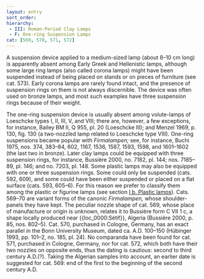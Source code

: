 ```yaml
---
layout: entry
sort_order:
hierarchy:
 - III: Roman-Period Clay Lamps
 - F: One-ring Suspension Lamps
cat: [569, 570, 571, 572]
---
```


A suspension device applied to a medium-sized lamp (about 8–10 cm long) is apparently absent among Early Greek and Hellenistic lamps, although some large ring lamps (also called corona lamps) might have been suspended instead of being placed on stands or on pieces of furniture (see cat. 573). Early corona lamps are rarely found intact, and the presence of suspension rings on them is not always discernible. The device was often used on bronze lamps, and most such examples have three suspension rings because of their weight.

The one-ring suspension device is usually absent among volute-lamps of Loeschcke types I, II, III, V, and VIII; there are, however, a few exceptions, for instance, Bailey BM II, Q 955, pl. 20 (Loeschcke III); and Menzel 1969, p. 130, fig. 130 (a two-nozzled lamp related to Loeschcke type VIII). One-ring suspensions became popular with *Firmalampen;* see, for instance, Buchi 1975, nos. 374, 383–84, 602, 1167, 1536, 1587, 1593, 1598, and 1601–1602 (the last two in bronze). Later clay lamps could be equipped with three suspension rings, for instance, Bussière 2000, no. 7182, pl. 144; nos. 7185–89, pl. 146; and no. 7203, pl. 148. Some plastic lamps may also be equipped with one or three suspension rings. Some could only be suspended (cats. 592, 609), and some could have been either suspended or placed on a flat surface (cats. 593, 605–6). For this reason we prefer to classify them among the plastic or figurine lamps (see section [I b. Plastic lamps](I-b.-Plastic-lamps)). Cats. 569–70 are variant forms of the canonic *Firmalampen,* whose shoulder-panels they have kept. The peculiar nozzle shape of cat. 569, whose place of manufacture or origin is unknown, relates it to Bussière form C VII 1 c, a shape locally produced near {{loc_0000:Sétif}}, Algeria (Bussière 2000, p. 85, nos. 802–5). Cat. 570, purchased in Cologne, Germany, has an exact parallel in the Bonn University Museum, dated ca. A.D. 100–150 (Hübinger 1993, pp. 101–2, no. 185, pl. 24). No comparanda have been found for cat. 571, purchased in Cologne, Germany, nor for cat. 572, which both have their two nozzles on opposite ends, thus the dating is cautious: second to third century A.D.(?). Taking the Algerian samples into account, an earlier date is suggested for cat. 569: end of the first to the beginning of the second century A.D.
